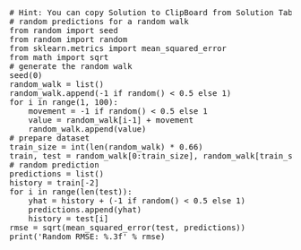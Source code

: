 <pre class="file" data-target="clipboard">
# Hint: You can copy Solution to ClipBoard from Solution Tab
# random predictions for a random walk
from random import seed
from random import random
from sklearn.metrics import mean_squared_error
from math import sqrt
# generate the random walk
seed(0)
random_walk = list()
random_walk.append(-1 if random() < 0.5 else 1)
for i in range(1, 100):
	movement = -1 if random() < 0.5 else 1
	value = random_walk[i-1] + movement
	random_walk.append(value)
# prepare dataset
train_size = int(len(random_walk) * 0.66)
train, test = random_walk[0:train_size], random_walk[train_size:]
# random prediction
predictions = list()
history = train[-2]
for i in range(len(test)):
	yhat = history + (-1 if random() < 0.5 else 1)
	predictions.append(yhat)
	history = test[i]
rmse = sqrt(mean_squared_error(test, predictions))
print('Random RMSE: %.3f' % rmse)
</pre>

